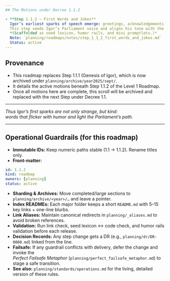 ```yaml
---
## The Motions under Decree 1.1.2

- **Step 1.1.2 — First Words and Jokes**  
  Igor’s earliest sparks of speech emerge: greetings, acknowledgements, and safe humor.  
  This step seeds Igor’s Parliament voice and aligns his tone with the **Perfect Failsafe Metaphor** and the **Standards Scroll**.  
  *(Scaffolded as seed lexicon, humor rails, and mini promptlets.)*  
  Note: `planning/roadmaps/notes/step_1_1_2_first_words_and_jokes.md`  
  Status: active  
---
```


## Provenance
- This roadmap replaces Step 1.1.1 (Genesis of Igor), which is now archived under `planning/archive/year2025/sept/`.  
- It details the active motions beneath Step 1.1.2 of the Level 1 Roadmap.  
- Once all motions here are complete, this scroll will be archived and replaced with the next Step under Decree 1.1.  

---

*Thus Igor’s first sparks are not only strange, but kind:  
words that flicker with humor and light the Parliament’s path.*  

---

## Operational Guardrails (for this roadmap)

- **Immutable IDs:** Keep numeric paths stable (1.1 → 1.1.2). Rename titles only.  
- **Front-matter:**  

```yaml
id: 1.1.2
kind: roadmap
owners: [planning]
status: active
```

- **Sharding & Archives:** Move completed/large sections to `planning/archive/<year>/…` and leave a pointer.  
- **Index READMEs:** Each major folder keeps a short `README.md` with 5–15 key links + one-line blurbs.  
- **Link Aliases:** Maintain canonical redirects in `planning/_aliases.md` to avoid broken references.  
- **Validation:** Run link check, seed lexicon ↔ code check, and humor rails validation before each release.  
- **Decision Records:** Any step change gets a DR (e.g., `planning/dr/DR-0008.md`) linked from the line.  
- **Failsafe:** If any guardrail conflicts with delivery, defer the change and invoke the  
  _Perfect Failsafe Metaphor_ (`planning/perfect_failsafe_metaphor.md`) to stage a safe transition.  
- **See also:** `planning/standards/operations.md` for the living, detailed version of these rules.  
